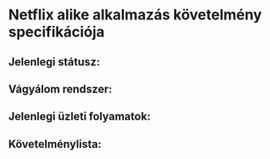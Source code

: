 # Netflix alike alkalmazás követelmény specifikációja

## Jelenlegi státusz:

## Vágyálom rendszer:

## Jelenlegi üzleti folyamatok:

## Követelménylista:
